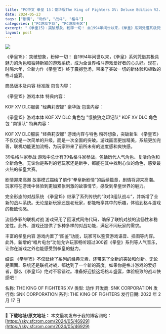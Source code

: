 ```yaml
---
title: "PC中文 拳皇 15：豪华版The King of Fighters XV: Deluxe Edition V2.32+DLC 角色包 &#8220;侍魂队&#8221; 45.6G"
date: 2024-05-23
tags: ["剧情", "动作", "战斗", "格斗"]
categories: ["PC游戏下载", "PC游戏专区"]
excerpt: "《拳皇15》：突破想象，粉碎一切！ 自1994年问世以来，《拳皇》系列凭借其极具魅力的角色和独特新颖的游戏系统，成为全世界格斗游戏爱好者的心头好。现在，时隔六年，全新力作《拳皇15》终于震撼登场，带来了突破一切的新体验和极致的格斗盛宴。 商品版本及内容 标准版 包含内容： 《拳皇15》游戏本体 特典&hellip;"
layout: post
---
```


<img class="aligncenter" src="https://sky.sfcrom.com/wp-content/uploads/2024/05/4c305-header.jpg" />

《拳皇15》：突破想象，粉碎一切！
自1994年问世以来，《拳皇》系列凭借其极具魅力的角色和独特新颖的游戏系统，成为全世界格斗游戏爱好者的心头好。现在，时隔六年，全新力作《拳皇15》终于震撼登场，带来了突破一切的新体验和极致的格斗盛宴。

商品版本及内容
标准版
包含内容：

《拳皇15》游戏本体
特典内容：

KOF XV DLC服装 "经典莉安娜"
豪华版
包含内容：

《拳皇15》游戏本体
KOF XV DLC 角色包 "饿狼狼之印记队"
KOF XV DLC 角色包 "南镇队"
特典内容：

KOF XV DLC服装 "经典莉安娜"
游戏内容与特色
粉碎想象，突破新生
《拳皇15》不仅仅是一次简单的升级，而是一次全面的突破。游戏画面更加精美，系统更加完善，联机功能更加流畅，为玩家带来了前所未有的速度感和爽快感。

39名格斗家参战
游戏中总计有39名格斗家参战，包括历代人气角色、复活角色和全新角色。无论你是系列的老玩家还是新手，都能在其中找到心仪的角色，感受最火热的拳皇大赛。

剧情迎来高潮
故事模式描绘了前作“拳皇新剧情”的后续篇章，剧情将迎来高潮。玩家将在游戏中体验到更加紧张刺激的故事情节，感受到拳皇世界的魅力。

完全形态的对战系统
《拳皇15》继承了系列传统的“3对3组队战斗”，并新增了全新的战斗系统。无论是新玩家还是老玩家，都能畅享其中的乐趣，体验到格斗游戏的极致快感。

流畅多彩的联机对战
游戏采用了回滚式网络代码，确保了联机对战的流畅性和稳定性。此外，游戏还提供了多种多样的对战功能，满足不同玩家的需求。

丰富的拳皇内容
游戏内置了“图鉴”功能，玩家可以鉴赏游戏语音、插图等内容。此外，新增的“唱片电台”功能允许玩家畅听超过300首《拳皇》系列等人气音乐，让你在游戏之外也能感受到拳皇的魅力。

结语
《拳皇15》不仅延续了系列的经典元素，还带来了全新的突破和创新。无论是画面、系统还是联机对战，都达到了一个新的高度。如果你是格斗游戏的爱好者，那么《拳皇15》绝对不容错过。准备好迎接这场格斗盛宴，体验极致的战斗快感吧！

名称: THE KING OF FIGHTERS XV
类型: 动作
开发商: SNK CORPORATION
发行商: SNK CORPORATION
系列: THE KING OF FIGHTERS
发行日期: 2022 年 2 月 17 日

---
📖 **下载地址/原文地址：** 本文最初发布于我的博客网站：[https://sky.sfcrom.com/2024/05/46929](https://sky.sfcrom.com/2024/05/46929)
